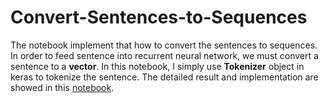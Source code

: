 # Convert-Sentences-to-Sequences

The notebook implement that how to convert the sentences to sequences. 
In order to feed sentence into recurrent neural network, we must convert a sentence to a **vector**.
In this notebook, I simply use **Tokenizer** object in keras to tokenize the sentence.
The detailed result and implementation are showed in this [notebook](https://www.kaggle.com/l066858998/tokenize-a-list-of-sentences).
